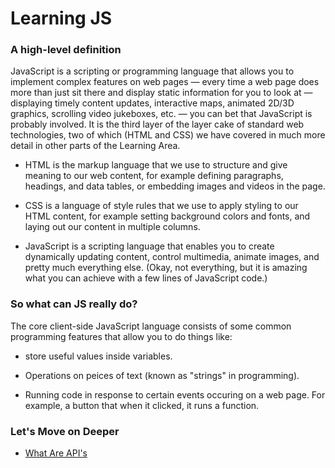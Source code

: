 # Learning JS

### A high-level definition

JavaScript is a scripting or programming language that allows you to implement complex features on web pages — every time a web page does more than just sit there and display static information for you to look at — displaying timely content updates, interactive maps, animated 2D/3D graphics, scrolling video jukeboxes, etc. — you can bet that JavaScript is probably involved. It is the third layer of the layer cake of standard web technologies, two of which (HTML and CSS) we have covered in much more detail in other parts of the Learning Area. 

* HTML is the markup language that we use to structure and give meaning to our web content, for example defining paragraphs, headings, and data tables, or embedding images and videos in the page.

* CSS is a language of style rules that we use to apply styling to our HTML content, for example setting background colors and fonts, and laying out our content in multiple columns.

* JavaScript is a scripting language that enables you to create dynamically updating content, control multimedia, animate images, and pretty much everything else. (Okay, not everything, but it is amazing what you can achieve with a few lines of JavaScript code.)


### So what can JS really do?
The core client-side JavaScript language consists of some common programming features that allow you to do things like: 

* store useful values inside variables. 

* Operations on peices of text (known as "strings" in programming).

* Running code in response to certain events occuring on a web page. For example, a button that when it clicked, it runs a function.


### **Let's Move on Deeper**
* [What Are API's](/Learning%20JavaScript/What%20is%20JavaScript.md)




